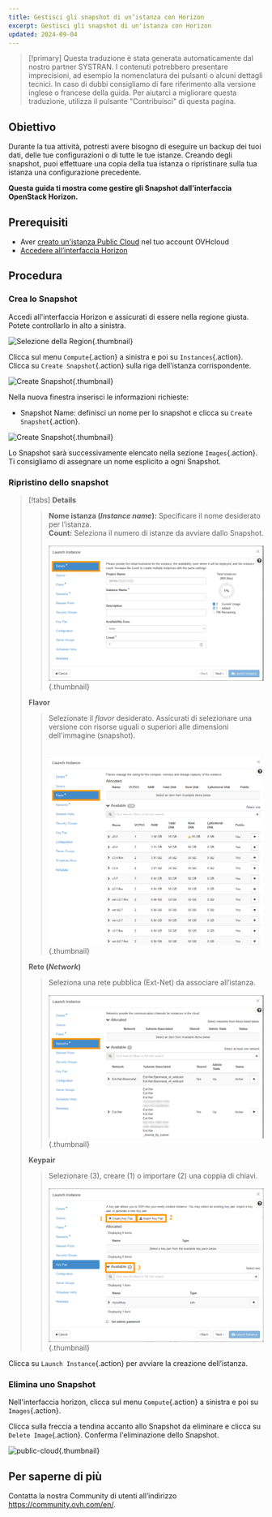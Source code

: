 ```yaml
---
title: Gestisci gli snapshot di un’istanza con Horizon
excerpt: Gestisci gli snapshot di un'istanza con Horizon
updated: 2024-09-04
---
```


> [!primary]
> Questa traduzione è stata generata automaticamente dal nostro partner SYSTRAN. I contenuti potrebbero presentare imprecisioni, ad esempio la nomenclatura dei pulsanti o alcuni dettagli tecnici. In caso di dubbi consigliamo di fare riferimento alla versione inglese o francese della guida. Per aiutarci a migliorare questa traduzione, utilizza il pulsante "Contribuisci" di questa pagina.
>

## Obiettivo

Durante la tua attività, potresti avere bisogno di eseguire un backup dei tuoi dati, delle tue configurazioni o di tutte le tue istanze.
Creando degli snapshot, puoi effettuare una copia della tua istanza o ripristinare sulla tua istanza una configurazione precedente.

**Questa guida ti mostra come gestire gli Snapshot dall'interfaccia OpenStack Horizon.**

## Prerequisiti

- Aver [creato un'istanza Public Cloud](/pages/public_cloud/compute/public-cloud-first-steps#step-3-crea-unistanza) nel tuo account OVHcloud
- [Accedere all’interfaccia Horizon](/pages/public_cloud/compute/introducing_horizon)

## Procedura

### Crea lo Snapshot

Accedi all'interfaccia Horizon e assicurati di essere nella regione giusta. Potete controllarlo in alto a sinistra. 

![Selezione della Region](images/region2021.png){.thumbnail}

Clicca sul menu `Compute`{.action} a sinistra e poi su `Instances`{.action}. Clicca su `Create Snapshot`{.action} sulla riga dell'istanza corrispondente.

![Create Snapshot](images/createsnapshot.png){.thumbnail}

Nella nuova finestra inserisci le informazioni richieste:

* Snapshot Name: definisci un nome per lo snapshot e clicca su `Create Snapshot`{.action}.

![Create Snapshot](images/createsnapshot2.png){.thumbnail}

Lo Snapshot sarà successivamente elencato nella sezione `Images`{.action}. Ti consigliamo di assegnare un nome esplicito a ogni Snapshot.

### Ripristino dello snapshot

> [!tabs]
> **Details**
>>
>> **Nome istanza (*Instance name*):** Specificare il nome desiderato per l’istanza.<br>
>> **Count:** Seleziona il numero di istanze da avviare dallo Snapshot.<br><br>
>>![snapshot](images/restoresnapshot1.png){.thumbnail}<br>
>>
> **Flavor**
>>
>> Selezionate il *flavor* desiderato. Assicurati di selezionare una versione con risorse uguali o superiori alle dimensioni dell'immagine (snapshot).<br><br><br>
>>![network](images/restoresnapshot2.png){.thumbnail}<br>
>>
> **Rete (*Network*)**
>>
>> Seleziona una rete pubblica (Ext-Net) da associare all’istanza.<br><br>
>>![network](images/restoresnapshot3.png){.thumbnail}<br>
>>
> **Keypair**
>>
>> Selezionare (3), creare (1) o importare (2) una coppia di chiavi.<br><br>
>>![network](images/restoresnapshot4.png){.thumbnail}<br>
>>

Clicca su `Launch Instance`{.action} per avviare la creazione dell’istanza.

### Elimina uno Snapshot

Nell'interfaccia horizon, clicca sul menu `Compute`{.action} a sinistra e poi su `Images`{.action}.

Clicca sulla freccia a tendina accanto allo Snapshot da eliminare e clicca su `Delete Image`{.action}. Conferma l'eliminazione dello Snapshot.

![public-cloud](images/deletesnapshot.png){.thumbnail}

## Per saperne di più

Contatta la nostra Community di utenti all’indirizzo <https://community.ovh.com/en/>.
